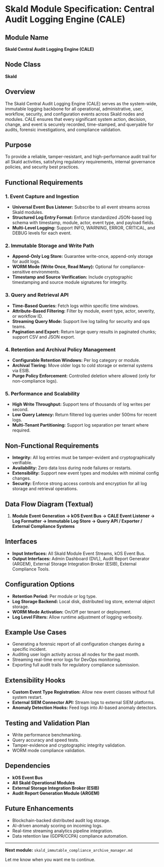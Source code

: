 # Skald Module Specification: Central Audit Logging Engine (CALE)

## Module Name
**Skald Central Audit Logging Engine (CALE)**

## Node Class
**Skald**

## Overview
The Skald Central Audit Logging Engine (CALE) serves as the system-wide, immutable logging backbone for all operational, administrative, user, workflow, security, and configuration events across Skald nodes and modules. CALE ensures that every significant system action, decision, change, and event is securely recorded, time-stamped, and queryable for audits, forensic investigations, and compliance validation.

## Purpose
To provide a reliable, tamper-resistant, and high-performance audit trail for all Skald activities, satisfying regulatory requirements, internal governance policies, and security best practices.

## Functional Requirements

### 1. Event Capture and Ingestion
- **Universal Event Bus Listener:** Subscribe to all event streams across Skald modules.
- **Structured Log Entry Format:** Enforce standardized JSON-based log schema with timestamp, module, actor, event type, and payload fields.
- **Multi-Level Logging:** Support INFO, WARNING, ERROR, CRITICAL, and DEBUG levels for each event.

### 2. Immutable Storage and Write Path
- **Append-Only Log Store:** Guarantee write-once, append-only storage for audit logs.
- **WORM Mode (Write Once, Read Many):** Optional for compliance-sensitive environments.
- **Timestamp and Source Verification:** Include cryptographic timestamping and source module signatures for integrity.

### 3. Query and Retrieval API
- **Time-Based Queries:** Fetch logs within specific time windows.
- **Attribute-Based Filtering:** Filter by module, event type, actor, severity, or workflow ID.
- **Streaming Query Mode:** Support live log tailing for security and ops teams.
- **Pagination and Export:** Return large query results in paginated chunks; support CSV and JSON export.

### 4. Retention and Archival Policy Management
- **Configurable Retention Windows:** Per log category or module.
- **Archival Tiering:** Move older logs to cold storage or external systems via ESIB.
- **Purge Policy Enforcement:** Controlled deletion where allowed (only for non-compliance logs).

### 5. Performance and Scalability
- **High Write Throughput:** Support tens of thousands of log writes per second.
- **Low Query Latency:** Return filtered log queries under 500ms for recent logs.
- **Multi-Tenant Partitioning:** Support log separation per tenant where required.

## Non-Functional Requirements
- **Integrity:** All log entries must be tamper-evident and cryptographically verifiable.
- **Availability:** Zero data loss during node failures or restarts.
- **Extensibility:** Support new event types and modules with minimal config changes.
- **Security:** Enforce strong access controls and encryption for all log storage and retrieval operations.

## Data Flow Diagram (Textual)
1. **Module Event Generation → kOS Event Bus → CALE Event Listener → Log Formatter → Immutable Log Store → Query API / Exporter / External Compliance Systems**

## Interfaces
- **Input Interfaces:** All Skald Module Event Streams, kOS Event Bus.
- **Output Interfaces:** Admin Dashboard (DVL), Audit Report Generator (ARGEM), External Storage Integration Broker (ESIB), External Compliance Tools.

## Configuration Options
- **Retention Period:** Per module or log type.
- **Log Storage Backend:** Local disk, distributed log store, external object storage.
- **WORM Mode Activation:** On/Off per tenant or deployment.
- **Log Level Filters:** Allow runtime adjustment of logging verbosity.

## Example Use Cases
- Generating a forensic report of all configuration changes during a specific incident.
- Auditing user login activity across all nodes for the past month.
- Streaming real-time error logs for DevOps monitoring.
- Exporting full audit trails for regulatory compliance submission.

## Extensibility Hooks
- **Custom Event Type Registration:** Allow new event classes without full system restart.
- **External SIEM Connector API:** Stream logs to external SIEM platforms.
- **Anomaly Detection Hooks:** Feed logs into AI-based anomaly detectors.

## Testing and Validation Plan
- Write performance benchmarking.
- Query accuracy and speed tests.
- Tamper-evidence and cryptographic integrity validation.
- WORM mode compliance validation.

## Dependencies
- **kOS Event Bus**
- **All Skald Operational Modules**
- **External Storage Integration Broker (ESIB)**
- **Audit Report Generation Module (ARGEM)**

## Future Enhancements
- Blockchain-backed distributed audit log storage.
- AI-driven anomaly scoring on incoming logs.
- Real-time streaming analytics pipeline integration.
- Data retention law (GDPR/CCPA) compliance automation.

---

**Next module:** `skald_immutable_compliance_archive_manager.md`

Let me know when you want me to continue.

